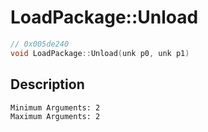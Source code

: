 # LoadPackage::Unload
```c
// 0x005de240
void LoadPackage::Unload(unk p0, unk p1)
```
## Description
```
Minimum Arguments: 2
Maximum Arguments: 2
```
